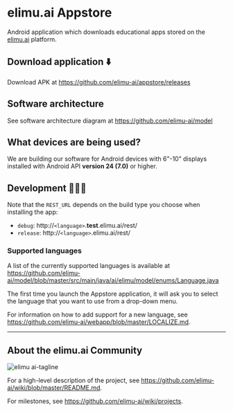 # elimu.ai Appstore

Android application which downloads educational apps stored on the [elimu.ai](http://elimu.ai) platform.

## Download application ⬇️

Download APK at https://github.com/elimu-ai/appstore/releases

## Software architecture

See software architecture diagram at https://github.com/elimu-ai/model

## What devices are being used?

We are building our software for Android devices with 6"-10" displays installed with Android API **version 24 (7.0)** or higher.

## Development 👩🏽‍💻

Note that the `REST_URL` depends on the build type you choose when installing the app:
  * `debug`: http://`<language>`.**test**.elimu.ai/rest/
  * `release`: http://`<language>`.elimu.ai/rest/

### Supported languages

A list of the currently supported languages is available at https://github.com/elimu-ai/model/blob/master/src/main/java/ai/elimu/model/enums/Language.java

The first time you launch the Appstore application, it will ask you to select the language that you want to use from a drop-down menu.

For information on how to add support for a new language, see https://github.com/elimu-ai/webapp/blob/master/LOCALIZE.md.

---

## About the elimu.ai Community

![elimu ai-tagline](https://user-images.githubusercontent.com/15718174/54360503-e8e88980-465c-11e9-9792-32b513105cf3.png)

For a high-level description of the project, see https://github.com/elimu-ai/wiki/blob/master/README.md.

For milestones, see https://github.com/elimu-ai/wiki/projects.

